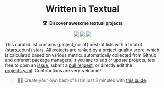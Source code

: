 <!-- markdownlint-disable -->
<h1 align="center">
    Written in Textual
    <br>
</h1>

<p align="center">
    <strong>🏆&nbsp; Discover awesome textual projects </strong>
</p>

<p align="center">
    <a href="#Contents" title="Project Count"><img src="https://img.shields.io/badge/projects-{project_count}-blue.svg?color=5ac4bf"></a>
    <a href="#Contribution" title="Contributions are welcome"><img src="https://img.shields.io/badge/contributions-welcome-green.svg"></a>
    <a href="https://github.com/matan-h/written-in-textual/releases" title="Best-of Updates"><img src="https://img.shields.io/github/release-date/matan-h/written-in-textual?color=green&label=updated"></a>
</p>

This curated list contains {project_count} best-of lists with a total of {stars_count} stars. All projects are ranked by a project-quality score, which is calculated based on various metrics automatically collected from Github and different package managers. If you like to add or update projects, feel free to open an [issue](https://github.com/matan-h/written-in-textual/issues/new/choose), submit a [pull request](https://github.com/matan-h/written-in-textual/pulls), or directly edit the [projects.yaml](https://github.com/matan-h/written-in-textual/edit/main/projects.yaml). Contributions are very welcome!

> 🧙‍♂️ Create your own best-of list in just 3 minutes with [this guide](https://github.com/best-of-lists/best-of/blob/main/create-best-of-list.md).
